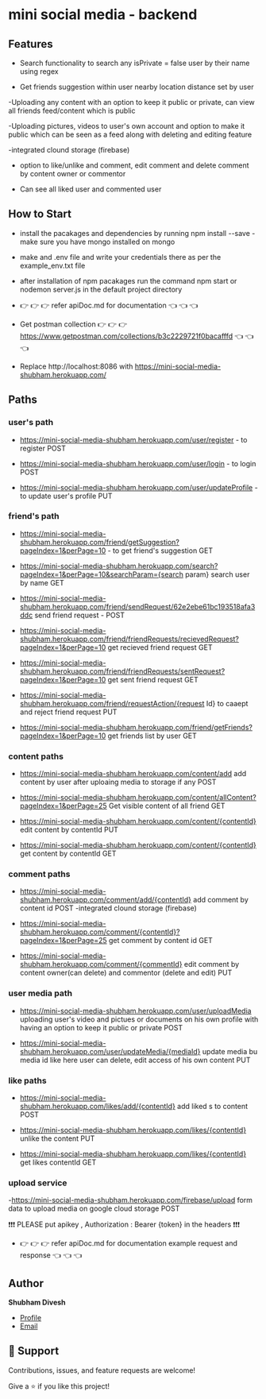 # mini social media - backend

## Features

- Search functionality to search any isPrivate = false user by their name using regex

- Get friends suggestion within user nearby location distance set by user

-Uploading any content with an option to keep it public or private, can view all friends feed/content which is public

-Uploading pictures, videos to user's own account and option to make it public which can be seen as a feed along with deleting and editing feature

-integrated clound storage (firebase)

- option to like/unlike and comment, edit comment and delete comment by content owner or commentor

- Can see all liked user and commented user

## How to Start

- install the pacakages and dependencies by running npm install --save
  -make sure you have mongo installed on mongo
- make and .env file and write your credentials there as per the example_env.txt file
- after installation of npm pacakages run the command npm start or nodemon server.js in the default project directory

- 👉 👉 👉 refer apiDoc.md for documentation 👈 👈 👈
- Get postman collection 👉 👉 👉 https://www.getpostman.com/collections/b3c2229721f0bacafffd 👈 👈 👈
- Replace http://localhost:8086 with https://mini-social-media-shubham.herokuapp.com/

## Paths

### user's path

- https://mini-social-media-shubham.herokuapp.com/user/register - to register POST

- https://mini-social-media-shubham.herokuapp.com/user/login - to login POST

- https://mini-social-media-shubham.herokuapp.com/user/updateProfile - to update user's profile PUT

### friend's path

- https://mini-social-media-shubham.herokuapp.com/friend/getSuggestion?pageIndex=1&perPage=10 - to get friend's suggestion GET

- https://mini-social-media-shubham.herokuapp.com/search?pageIndex=1&perPage=10&searchParam={search param} search user by name GET

- https://mini-social-media-shubham.herokuapp.com/friend/sendRequest/62e2ebe61bc193518afa3ddc send friend request - POST

- https://mini-social-media-shubham.herokuapp.com/friend/friendRequests/recievedRequest?pageIndex=1&perPage=10 get recieved friend request GET

- https://mini-social-media-shubham.herokuapp.com/friend/friendRequests/sentRequest?pageIndex=1&perPage=10 get sent friend request GET

- https://mini-social-media-shubham.herokuapp.com/friend/requestAction/{request Id} to caaept and reject friend request PUT

- https://mini-social-media-shubham.herokuapp.com/friend/getFriends?pageIndex=1&perPage=10 get friends list by user GET

### content paths

- https://mini-social-media-shubham.herokuapp.com/content/add add content by user after uploaing media to storage if any POST

- https://mini-social-media-shubham.herokuapp.com/content/allContent?pageIndex=1&perPage=25 Get visible content of all friend GET

- https://mini-social-media-shubham.herokuapp.com/content/{contentId} edit content by contentId PUT

- https://mini-social-media-shubham.herokuapp.com/content/{contentId} get content by contentId GET

### comment paths

- https://mini-social-media-shubham.herokuapp.com/comment/add/{contentId} add comment by content id POST
  -integrated clound storage (firebase)

- https://mini-social-media-shubham.herokuapp.com/comment/{contentId}?pageIndex=1&perPage=25 get comment by content id GET

- https://mini-social-media-shubham.herokuapp.com/comment/{commentId} edit comment by content owner(can delete) and commentor (delete and edit) PUT

### user media path 

- https://mini-social-media-shubham.herokuapp.com/user/uploadMedia uploading user's video and pictues or documents on his own profile with having an option to keep it public or private POST

- https://mini-social-media-shubham.herokuapp.com/user/updateMedia/{mediaId} update media bu media id like here user can delete, edit access of his own content PUT

### like paths

- https://mini-social-media-shubham.herokuapp.com/likes/add/{contentId} add liked s to content POST

- https://mini-social-media-shubham.herokuapp.com/likes/{contentId} unlike the content PUT

- https://mini-social-media-shubham.herokuapp.com/likes/{contentId} get likes contentId GET

### upload service 

-https://mini-social-media-shubham.herokuapp.com/firebase/upload form data to upload media on google cloud storage POST 

❗❗❗ PLEASE put apikey , Authorization : Bearer {token} in the headers ❗❗❗
- 👉 👉 👉 refer apiDoc.md for documentation example request and response 👈 👈 👈

## Author

**Shubham Divesh**

- [Profile](https://github.com/diveshshubham "Shubham Divesh")
- [Email](mailto:divesh.shubham@gmail.com?subject=Hi "Hi!")

## 🤝 Support

Contributions, issues, and feature requests are welcome!

Give a ⭐️ if you like this project!
